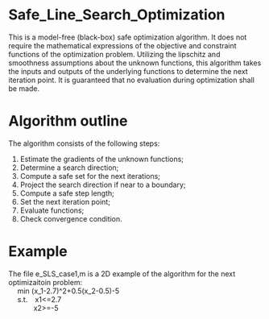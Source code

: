 # Safe_Line_Search_Optimization

This is a model-free (black-box) safe optimization algorithm. It does not require the mathematical expressions of the objective and constraint functions of the optimization problem. Utilizing the lipschitz and smoothness assumptions about the unknown functions, this algorithm takes the inputs and outputs of the underlying functions to determine the next iteration point. It is guaranteed that no evaluation during optimization shall be made.

# Algorithm outline
The algorithm consists of the following steps:
1. Estimate the gradients of the unknown functions;
2. Determine a search direction;
3. Compute a safe set for the next iterations;
4. Project the search direction if near to a boundary;
5. Compute a safe step length;
6. Set the next iteration point;
7. Evaluate functions;
8. Check convergence condition.

# Example
The file e_SLS_case1,m is a 2D example of the algorithm for the next optimizaitoin problem:  
&emsp; min (x_1-2.7)^2+0.5(x_2-0.5)-5  
&emsp; s.t. &ensp;  x1<=2.7  
&emsp; &emsp;&emsp;  x2>=-5
